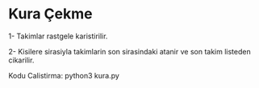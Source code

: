 # Kura Çekme

1- Takimlar rastgele karistirilir.

2- Kisilere sirasiyla takimlarin son sirasindaki atanir ve son takim listeden cikarilir.


Kodu Calistirma: python3 kura.py 
